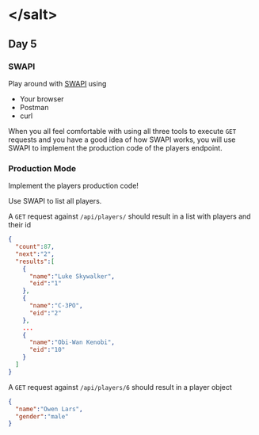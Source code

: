 # &lt;/salt&gt;
## Day 5

### SWAPI

Play around with [SWAPI](https://swapi.co/api/) using 

- Your browser
- Postman
- curl

When you all feel comfortable with using all three tools to execute `GET` requests and you have a good idea of how SWAPI works, 
you will use SWAPI to implement the production code of the players endpoint.

### Production Mode
Implement the players production code!

Use SWAPI to list all players.

A `GET` request against `/api/players/` should result in a list with players and their id
```json 
{
  "count":87,
  "next":"2",
  "results":[
    {
      "name":"Luke Skywalker",
      "eid":"1"
    },
    {
      "name":"C-3PO",
      "eid":"2"
    },
    ...
    {
      "name":"Obi-Wan Kenobi",
      "eid":"10"
    }
  ]
}
```

A `GET` request against `/api/players/6` should result in a player object
```json
{
  "name":"Owen Lars",
  "gender":"male"
}
```

